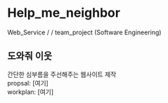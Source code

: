 # Help_me_neighbor
Web_Service / / team_project (Software Engineering)

## 도와줘 이웃
간단한 심부름을 주선해주는 웹사이트 제작  
propsal: [여기]  
workplan: [여기]  


